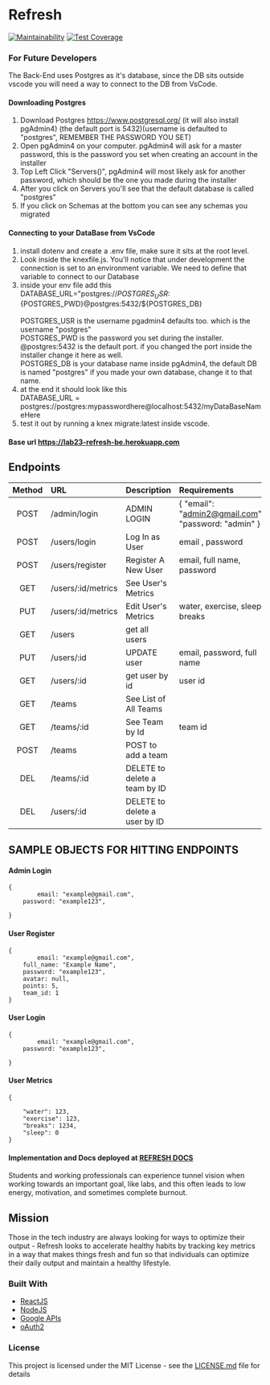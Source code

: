 # Refresh

[![Maintainability](https://api.codeclimate.com/v1/badges/dd40d979822303c26785/maintainability)](https://codeclimate.com/github/Lambda-School-Labs/refresh-be/maintainability)
[![Test Coverage](https://api.codeclimate.com/v1/badges/dd40d979822303c26785/test_coverage)](https://codeclimate.com/github/Lambda-School-Labs/refresh-be/test_coverage)

### For Future Developers
The Back-End uses Postgres as it's database, since the DB sits outside vscode you will need a way to connect to the DB from VsCode. 

#### Downloading Postgres

1) Download Postgres https://www.postgresql.org/ (it will also install pgAdmin4) (the default port is 5432)(username is defaulted to "postgres", REMEMBER THE PASSWORD YOU SET)
2) Open pgAdmin4 on your computer. pgAdmin4 will ask for a master password, this is the password you set when creating an account in the installer
3) Top Left Click "Servers()", pgAdmin4 will most likely ask for another password, which should be the one you made during the installer
4) After you click on Servers you'll see that the default database is called "postgres"
5) If you click on Schemas at the bottom you can see any schemas you migrated

#### Connecting to your DataBase from VsCode
1) install dotenv and create a .env file, make sure it sits at the root level. 
2) Look inside the knexfile.js. You'll notice that under development the connection is set to an environment variable. We need to define that variable to connect to our Database
3) inside your env file add this <br/> DATABASE_URL="postgres://${POSTGRES_USR}:${POSTGRES_PWD}@postgres:5432/${POSTGRES_DB}<br/>
 <br/>POSTGRES_USR is the username pgadmin4 defaults too. which is the username "postgres"<br/>
 	POSTGRES_PWD is the password you set during the installer.<br/>
 	@postgres:5432 is the default port. if you changed the port inside the installer change it here as well.<br/>
 	POSTGRES_DB is your database name inside pgAdmin4, the default DB is named "postgres" if you made your own database, change it to that name.
4) at the end it should look like this    
   DATABASE_URL = postgres://postgres:mypasswordhere@localhost:5432/myDataBaseNameHere
5) test it out by running a knex migrate:latest inside vscode. 

#### Base url https://lab23-refresh-be.herokuapp.com

## Endpoints

|Method| URL | Description| Requirements|
|:-----:|:-----|:-----|:-----|
|POST| /admin/login| ADMIN LOGIN| { "email": "admin2@gmail.com", "password: "admin" }|
|POST| /users/login| Log In as User | email , password|
|POST| /users/register| Register A New User | email, full name, password|
|GET| /users/:id/metrics| See User's Metrics ||
|PUT| /users/:id/metrics| Edit User's Metrics |water, exercise, sleep, breaks|
|GET| /users| get all users | |
|PUT|/users/:id | UPDATE user |email, password, full name |
|GET| /users/:id| get user by id |user id|
|GET| /teams| See List of All Teams  ||
|GET| /teams/:id| See Team by Id | team id|
|POST|/teams | POST to add a team | |
|DEL|/teams/:id | DELETE to delete a team by ID | |
|DEL|/users/:id | DELETE to delete a user by ID | |

## SAMPLE OBJECTS FOR HITTING ENDPOINTS
#### Admin Login
```
{
      	email: "example@gmail.com",
	password: "example123",
	
}
```
#### User Register
```
{
      	email: "example@gmail.com",
	full_name: "Example Name",
	password: "example123",
	avatar: null,
	points: 5,
	team_id: 1
}
```
#### User Login
```
{
      	email: "example@gmail.com",
	password: "example123",
	
}
```
#### User Metrics 
```
{
  
    "water": 123,
    "exercise": 123,
    "breaks": 1234,
    "sleep": 0
}
```



#### Implementation and Docs deployed at [REFRESH DOCS](https://refresh-yo.herokuapp.com/docs) <br>

Students and working professionals can experience tunnel vision when working towards an important goal, like labs, and this often leads to low energy, motivation, and sometimes complete burnout.

## Mission

Those in the tech industry are always looking for ways to optimize their output - Refresh looks to accelerate healthy habits by tracking key metrics in a way that makes things fresh and fun so that individuals can optimize their daily output and maintain a healthy lifestyle.

### Built With

- [ReactJS](https://reactjs.org/)
- [NodeJS](https://nodejs.org/en/)
- [Google APIs](https://developers.google.com/apis-explorer)
- [oAuth2](https://oauth.net/2/)

### License

This project is licensed under the MIT License - see the [LICENSE.md](LICENSE.md) file for details
